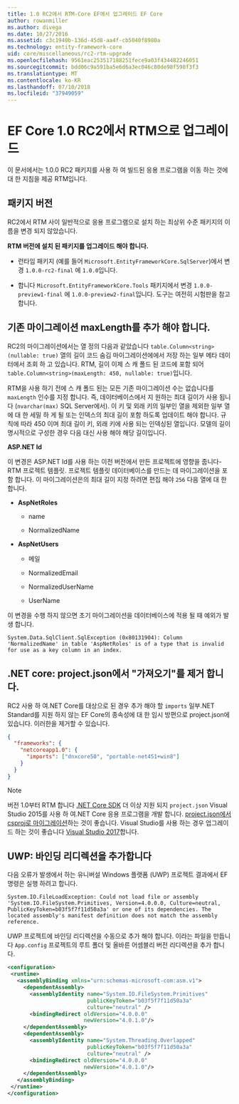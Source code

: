 ```yaml
---
title: 1.0 RC2에서 RTM-Core EF에서 업그레이드 EF Core
author: rowanmiller
ms.author: divega
ms.date: 10/27/2016
ms.assetid: c3c1940b-136d-45d8-aa4f-cb5040f8980a
ms.technology: entity-framework-core
uid: core/miscellaneous/rc2-rtm-upgrade
ms.openlocfilehash: 9561eac253517188251fece9a03f434482246051
ms.sourcegitcommit: bdd06c9a591ba5e6d6a3ec046c80de98f598f3f3
ms.translationtype: MT
ms.contentlocale: ko-KR
ms.lasthandoff: 07/10/2018
ms.locfileid: "37949059"
---
```

# <a name="upgrading-from-ef-core-10-rc2-to-rtm"></a>EF Core 1.0 RC2에서 RTM으로 업그레이드

이 문서에서는 1.0.0 RC2 패키지를 사용 하 여 빌드된 응용 프로그램을 이동 하는 것에 대 한 지침을 제공 RTM입니다.

## <a name="package-versions"></a>패키지 버전

RC2에서 RTM 사이 일반적으로 응용 프로그램으로 설치 하는 최상위 수준 패키지의 이름을 변경 되지 않았습니다.

**RTM 버전에 설치 된 패키지를 업그레이드 해야 합니다.**

* 런타임 패키지 (예를 들어 `Microsoft.EntityFrameworkCore.SqlServer`)에서 변경 `1.0.0-rc2-final` 에 `1.0.0`입니다.

* 합니다 `Microsoft.EntityFrameworkCore.Tools` 패키지에서 변경 `1.0.0-preview1-final` 에 `1.0.0-preview2-final`입니다. 도구는 여전히 시험판을 참고 합니다.

## <a name="existing-migrations-may-need-maxlength-added"></a>기존 마이그레이션 maxLength를 추가 해야 합니다.

RC2의 마이그레이션에서는 열 정의 다음과 같았습니다 `table.Column<string>(nullable: true)` 열의 길이 코드 숨김 마이그레이션에에서 저장 하는 일부 메타 데이터에서 조회 하 고 있습니다. RTM, 길이 이제 스 캐 폴드 된 코드에 포함 되어 `table.Column<string>(maxLength: 450, nullable: true)`입니다.

RTM을 사용 하기 전에 스 캐 폴드 된는 모든 기존 마이그레이션 수는 없습니다를 `maxLength` 인수를 지정 합니다. 즉, 데이터베이스에서 지 원하는 최대 길이가 사용 됩니다 (`nvarchar(max)` SQL Server에서). 이 키 및 외래 키의 일부인 열을 제외한 일부 열에 대 한 세밀 하 게 될 또는 인덱스의 최대 길이 포함 하도록 업데이트 해야 합니다. 규칙에 따라 450 이며 최대 길이 키, 외래 키에 사용 되는 인덱싱된 열입니다. 모델의 길이 명시적으로 구성한 경우 다음 대신 사용 해야 해당 길이입니다.

**ASP.NET Id**

이 변경은 ASP.NET Id를 사용 하는 이전 버전에서 만든 프로젝트에 영향을 줍니다-RTM 프로젝트 템플릿. 프로젝트 템플릿 데이터베이스를 만드는 데 마이그레이션을 포함 합니다. 이 마이그레이션은의 최대 길이 지정 하려면 편집 해야 `256` 다음 열에 대 한 합니다.

*  **AspNetRoles**

    * name

    * NormalizedName

*  **AspNetUsers**

   * 메일

   * NormalizedEmail

   * NormalizedUserName

   * UserName

이 변경을 수행 하지 않으면 초기 마이그레이션을 데이터베이스에 적용 될 때 예외가 발생 합니다.

    System.Data.SqlClient.SqlException (0x80131904): Column 'NormalizedName' in table 'AspNetRoles' is of a type that is invalid for use as a key column in an index.

## <a name="net-core-remove-imports-in-projectjson"></a>.NET core: project.json에서 "가져오기"를 제거 합니다.

RC2 사용 하 여.NET Core를 대상으로 된 경우 추가 해야 할 `imports` 일부.NET Standard를 지원 하지 않는 EF Core의 종속성에 대 한 임시 방편으로 project.json에 있습니다. 이러한을 제거할 수 있습니다.

``` json
{
  "frameworks": {
    "netcoreapp1.0": {
      "imports": ["dnxcore50", "portable-net451+win8"]
    }
  }
}
```

> [!NOTE]  
> 버전 1.0부터 RTM 합니다 [.NET Core SDK](https://www.microsoft.com/net/download/core) 더 이상 지원 되지 `project.json` Visual Studio 2015를 사용 하 여.NET Core 응용 프로그램을 개발 합니다. [project.json에서 csproj로 마이그레이션](https://docs.microsoft.com/dotnet/articles/core/migration/)하는 것이 좋습니다. Visual Studio를 사용 하는 경우 업그레이드 하는 것이 좋습니다 [Visual Studio 2017](https://www.visualstudio.com/downloads/)합니다.

## <a name="uwp-add-binding-redirects"></a>UWP: 바인딩 리디렉션을 추가합니다

다음 오류가 발생에서 하는 유니버설 Windows 플랫폼 (UWP) 프로젝트 결과에서 EF 명령은 실행 하려고 합니다.

    System.IO.FileLoadException: Could not load file or assembly 'System.IO.FileSystem.Primitives, Version=4.0.0.0, Culture=neutral, PublicKeyToken=b03f5f7f11d50a3a' or one of its dependencies. The located assembly's manifest definition does not match the assembly reference.

UWP 프로젝트에 바인딩 리디렉션을 수동으로 추가 해야 합니다. 이라는 파일을 만듭니다 `App.config` 프로젝트의 루트 폴더 및 올바른 어셈블리 버전 리디렉션을 추가 합니다.

``` xml
<configuration>
 <runtime>
   <assemblyBinding xmlns="urn:schemas-microsoft-com:asm.v1">
     <dependentAssembly>
       <assemblyIdentity name="System.IO.FileSystem.Primitives"
                         publicKeyToken="b03f5f7f11d50a3a"
                         culture="neutral" />
       <bindingRedirect oldVersion="4.0.0.0"
                        newVersion="4.0.1.0"/>
     </dependentAssembly>
     <dependentAssembly>
       <assemblyIdentity name="System.Threading.Overlapped"
                         publicKeyToken="b03f5f7f11d50a3a"
                         culture="neutral" />
       <bindingRedirect oldVersion="4.0.0.0"
                        newVersion="4.0.1.0"/>
     </dependentAssembly>
   </assemblyBinding>
 </runtime>
</configuration>
```
